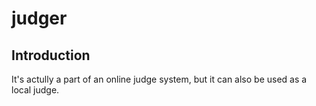 judger
======

Introduction
------------
It's actully a part of an online judge system, but it can also be used as a local judge.
